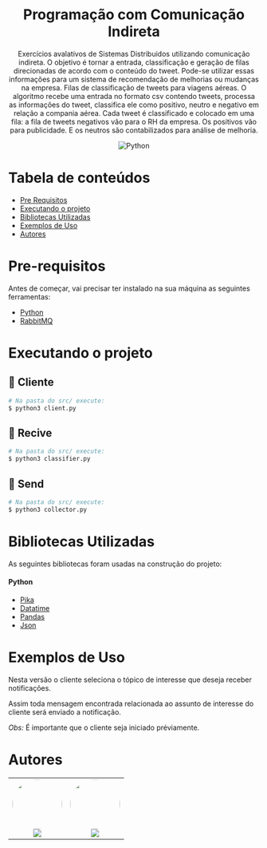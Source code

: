 <h1 align="center">Programação com Comunicação Indireta</h1>
<p href="#descricao" align="center"> Exercícios avalativos de Sistemas Distribuidos utilizando comunicação indireta.
 O objetivo é tornar a entrada, classificação e geração de filas direcionadas de acordo com o conteúdo do tweet.
Pode-se utilizar essas informações para um sistema de recomendação de melhorias ou mudanças na empresa.
Filas de classificação de tweets para viagens aéreas. O algoritmo recebe uma entrada no formato csv contendo tweets, processa as informações do tweet, classifica ele como positivo, neutro e negativo em relação a compania aérea. Cada tweet é classificado e colocado em uma fila: a fila de tweets negativos vão para o RH da empresa. Os positivos vão para publicidade. E os neutros são contabilizados para análise de melhoria. </p>

<div align="center">
  <img alt="Python" src="https://img.shields.io/badge/python-%23007ACC.svg?&style=for-the-badge&logo=python&logoColor=white">
</div>

[comment]: <> (<h4 align="center"> )

[comment]: <> (  ✅  Projeto finalizado ✅)

[comment]: <> (</h4>)

Tabela de conteúdos
=================
<!--ts-->
   * [Pre Requisitos](#pre-requisitos)
   * [Executando o projeto](#executando-o-projeto)
   * [Bibliotecas Utilizadas](#bibliotecas-utilizadas)
   * [Exemplos de Uso](#exemplos-de-uso)
   * [Autores](#autores)
<!--te-->

Pre-requisitos
==============

Antes de começar, vai precisar ter instalado na sua máquina as seguintes ferramentas:
- [Python](https://www.python.org/)
- [RabbitMQ](https://www.rabbitmq.com/)

Executando o projeto
====================

## 🎲 Cliente
```bash
# Na pasta do src/ execute:
$ python3 client.py
```

## 🎲 Recive
```bash
# Na pasta do src/ execute:
$ python3 classifier.py
```
## 🎲 Send
```bash
# Na pasta do src/ execute:
$ python3 collector.py
```


Bibliotecas Utilizadas
==============

As seguintes bibliotecas foram usadas na construção do projeto:
#### Python
- [Pika]()
- [Datatime]()
- [Pandas]()
- [Json]()

Exemplos de Uso
==============

Nesta versão o cliente seleciona o tópico de interesse que deseja receber notificações. 

Assim toda mensagem encontrada relacionada ao assunto de interesse do cliente será enviado a notificação.

*Obs:* É importante que o cliente seja iniciado préviamente. 

Autores
=======

<table>
  <tr>
    <td align="center"><a href="https://www.linkedin.com/in/hmarcuzzo/"><img style="border-radius: 50%;" src="https://avatars2.githubusercontent.com/u/42159311?v=4" width="100px;" alt=""/></a><br /><a href="https://www.linkedin.com/in/hmarcuzzo/" title="Henrique Marcuzzo"><img href="https://www.linkedin.com/in/hmarcuzzo/" src="https://img.shields.io/badge/-HenriqueMarcuzzo-0077B5?style=flat&logo=Linkedin&logoColor=white&link=https://www.linkedin.com/in/hmarcuzzo/"></a></td>
    <td align="center"><a href="https://www.linkedin.com/in/rafael-rampim-soratto-a42793190/"><img style="border-radius: 50%;" src="https://avatars.githubusercontent.com/u/38047989?v=4" width="100px;" alt=""/></a><br /><a href="https://www.linkedin.com/in/rafael-rampim-soratto-a42793190/" title="Rafael Soratto"><img href="https://www.linkedin.com/in/rafael-rampim-soratto-a42793190/" src="https://img.shields.io/badge/-RafaelSoratto-0077B5?style=flat&logo=Linkedin&logoColor=white&link=https://www.linkedin.com/in/rafael-rampim-soratto-a42793190/"></a></td>
  </tr>
</table>
